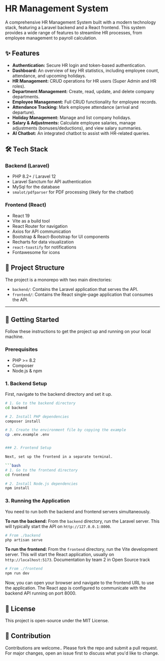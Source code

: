 # HR Management System

A comprehensive HR Management System built with a modern technology stack, featuring a Laravel backend and a React frontend. This system provides a wide range of features to streamline HR processes, from employee management to payroll calculation.

## ✨ Features

- **Authentication:** Secure HR login and token-based authentication.
- **Dashboard:** An overview of key HR statistics, including employee count, attendance, and upcoming holidays.
- **HR Management:** CRUD operations for HR users (Super Admin and HR roles).
- **Department Management:** Create, read, update, and delete company departments.
- **Employee Management:** Full CRUD functionality for employee records.
- **Attendance Tracking:** Mark employee attendance (arrival and departure).
- **Holiday Management:** Manage and list company holidays.
- **Salary & Adjustments:** Calculate employee salaries, manage adjustments (bonuses/deductions), and view salary summaries.
- **AI Chatbot:** An integrated chatbot to assist with HR-related queries.

## 🛠️ Tech Stack


### Backend (Laravel)

- PHP 8.2+ / Laravel 12
- Laravel Sanctum for API authentication
- MySql for the database
- `smalot/pdfparser` for PDF processing (likely for the chatbot)

### Frontend (React)

- React 19
- Vite as a build tool
- React Router for navigation
- Axios for API communication
- Bootstrap & React-Bootstrap for UI components
- Recharts for data visualization
- `react-toastify` for notifications
- Fontawesome for icons

## 📂 Project Structure

The project is a monorepo with two main directories:

- `backend/`: Contains the Laravel application that serves the API.
- `frontend/`: Contains the React single-page application that consumes the API.

---

## 🚀 Getting Started

Follow these instructions to get the project up and running on your local machine.

### Prerequisites

- PHP >= 8.2
- Composer
- Node.js & npm

### 1. Backend Setup

First, navigate to the backend directory and set it up.

```bash
# 1. Go to the backend directory
cd backend

# 2. Install PHP dependencies
composer install

# 3. Create the environment file by copying the example
cp .env.example .env


### 2. Frontend Setup

Next, set up the frontend in a separate terminal.

```bash
# 1. Go to the frontend directory
cd frontend

# 2. Install Node.js dependencies
npm install
```

### 3. Running the Application

You need to run both the backend and frontend servers simultaneously.

**To run the backend:**
From the `backend` directory, run the Laravel server. This will typically start the API on `http://127.0.0.1:8000`.

```bash
# From ./backend
php artisan serve
```

**To run the frontend:**
From the `frontend` directory, run the Vite development server. This will start the React application, usually on `http://localhost:5173`.
Documentation by team 2 in Open Source track

```bash
# From ./frontend
npm run dev
```

Now, you can open your browser and navigate to the frontend URL to use the application. The React app is configured to communicate with the backend API running on port 8000.


## 📄 License

This project is open-source under the MIT License.

## 🤝 Contribution

Contributions are welcome.. Please fork the repo and submit a pull request. For major changes, open an issue first to discuss what you'd like to change.
